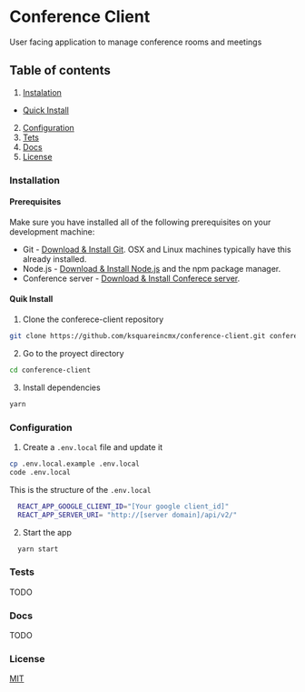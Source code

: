 # Conference Client

User facing application to manage conference rooms and meetings

## Table of contents

1. [Instalation](###installation)

- [Quick Install](####quick-install)

2. [Configuration](###configuration)
3. [Tets](#tests)
4. [Docs](#docs)
5. [License](#license)

### Installation

#### Prerequisites

Make sure you have installed all of the following prerequisites on your development machine:

- Git - [Download & Install Git](https://git-scm.com/downloads). OSX and Linux machines typically have this already installed.
- Node.js - [Download & Install Node.js](https://nodejs.org/en/download/) and the npm package manager.
- Conference server - [Download & Install Conferece server](https://github.com/ksquareincmx/conference-server).

#### Quik Install

1. Clone the conferece-client repository

```bash
git clone https://github.com/ksquareincmx/conference-client.git conference-client
```

2. Go to the proyect directory

```bash
cd conference-client
```

3. Install dependencies

```bash
yarn
```

### Configuration

1.  Create a `.env.local` file and update it

```bash
cp .env.local.example .env.local
code .env.local
```

This is the structure of the `.env.local`

```bash
  REACT_APP_GOOGLE_CLIENT_ID="[Your google client_id]"
  REACT_APP_SERVER_URI= "http://[server domain]/api/v2/"
```

2. Start the app

```bash
  yarn start
```

### Tests

TODO

### Docs

TODO

### License

[MIT](https://github.com/ksquareincmx/conference-client/blob/master/LICENSE)
